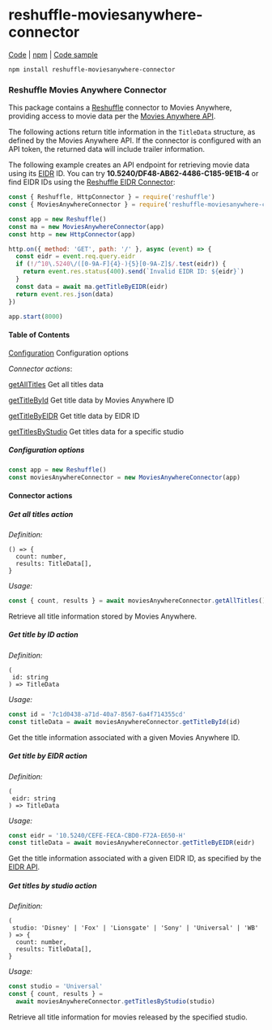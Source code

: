 # reshuffle-moviesanywhere-connector

[Code](https://github.com/reshufflehq/reshuffle-moviesanywhere-connector) |
[npm](https://www.npmjs.com/package/reshuffle-moviesanywhere-connector) |
[Code sample](https://github.com/reshufflehq/reshuffle-moviesanywhere-connector/examples)

`npm install reshuffle-moviesanywhere-connector`

### Reshuffle Movies Anywhere Connector

This package contains a [Reshuffle](https://github.com/reshufflehq/reshuffle)
connector to Movies Anywhere, providing access to movie data per the
[Movies Anywhere API](https://api.moviesanywhere.com/v1/title/docs/index.html).

The following actions return title information in the `TitleData` structure,
as defined by the Movies Anywhere API. If the connector is configured with an
API token, the returned data will include trailer information.

The following example creates an API endpoint for retrieving movie data using
its [EIDR](https://eidr.org) ID. You can try
**10.5240/DF48-AB62-4486-C185-9E1B-4** or find EIDR IDs using the
[Reshuffle EIDR Connector](https://github.com/reshufflehq/reshuffle-eidr-connector):

```js
const { Reshuffle, HttpConnector } = require('reshuffle')
const { MoviesAnywhereConnector } = require('reshuffle-moviesanywhere-connector')

const app = new Reshuffle()
const ma = new MoviesAnywhereConnector(app)
const http = new HttpConnector(app)

http.on({ method: 'GET', path: '/' }, async (event) => {
  const eidr = event.req.query.eidr
  if (!/^10\.5240\/([0-9A-F]{4}-){5}[0-9A-Z]$/.test(eidr)) {
    return event.res.status(400).send(`Invalid EIDR ID: ${eidr}`)
  }
  const data = await ma.getTitleByEIDR(eidr)
  return event.res.json(data)
})

app.start(8000)
```

#### Table of Contents

[Configuration](#configuration) Configuration options

_Connector actions_:

[getAllTitles](#getAllTitles) Get all titles data

[getTitleById](#getTitleById) Get title data by Movies Anywhere ID

[getTitleByEIDR](#getTitleByEIDR) Get title data by EIDR ID

[getTitlesByStudio](#getTitleByStudio) Get titles data for a specific studio

##### <a name="configuration"></a>Configuration options

```js
const app = new Reshuffle()
const moviesAnywhereConnector = new MoviesAnywhereConnector(app)
```

#### Connector actions

##### <a name="getAllTitles"></a>Get all titles action

_Definition:_

```
() => {
  count: number,
  results: TitleData[],
}
```

_Usage:_

```js
const { count, results } = await moviesAnywhereConnector.getAllTitles()
```

Retrieve all title information stored by Movies Anywhere.

##### <a name="getTitleById"></a>Get title by ID action

_Definition:_

```
(
 id: string
) => TitleData
```

_Usage:_

```js
const id = '7c1d0438-a71d-40a7-8567-6a4f714355cd'
const titleData = await moviesAnywhereConnector.getTitleById(id)
```

Get the title information associated with a given Movies Anywhere ID.

##### <a name="getTitleByEIDR"></a>Get title by EIDR action

_Definition:_

```
(
 eidr: string
) => TitleData
```

_Usage:_

```js
const eidr = '10.5240/CEFE-FECA-CBD0-F72A-E650-H'
const titleData = await moviesAnywhereConnector.getTitleByEIDR(eidr)
```

Get the title information associated with a given EIDR ID, as specified by
the [EIDR API](http://eidr.org/documents/EIDR_2.1_REST_API.pdf).

##### <a name="getTitlesByStudio"></a>Get titles by studio action

_Definition:_

```
(
 studio: 'Disney' | 'Fox' | 'Lionsgate' | 'Sony' | 'Universal' | 'WB'
) => {
  count: number,
  results: TitleData[],
}
```

_Usage:_

```js
const studio = 'Universal'
const { count, results } =
  await moviesAnywhereConnector.getTitlesByStudio(studio)
```

Retrieve all title information for movies released by the specified studio.

